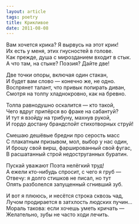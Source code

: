 ```yaml
---
layout: article
tags: poetry
title: Крикливое
date: 2011-08-08
---
```


Вам хочется крика? Я вырвусь на этот крик!<br>
Их есть у меня, этих гнусностей в голове.<br>
Как прежде, душа с мирозданием входит в стык.<br>
А что там, на стыке? Поэзия? Дайте две!<br>

Две точки опоры, включая один стакан,<br>
И будет вам слово — конечно же, не одно.<br>
Воспрянет талант, что привык попирать диван,<br>
Смотря на толпу хладнокровно, как на бревно.<br>

Толпа равнодушно оскалится — кто такой,<br>
Чего вдруг припёрся во фраке на сабантуй?<br>
И тут я взойду на трибуну, махнув рукой,<br>
И гордо достану брандспойт стихотворных струй!<br>

Смешаю дешёвые бредни про серость масс<br>
С плакатным призывом, мол, выбор у нас один,<br>
И брошу свой вирш, фаршированный свой фугас,<br>
В расшатанный строй недоструганных буратин.<br>

Пускай уважают Поэта нелёгкий труд!<br>
А ежели кто-нибудь спросит, с чего я груб —<br>
Отвечу: я долго стишков не писал, но тут<br>
Опять разболелся запущенный сгнивший зуб.<br>

И вот я плююсь, и несётся строка сквозь чад,<br>
Лучом продирается в затхлость людских пучин...<br>
Мораль такова: если хочешь уметь кричать —<br>
Желательно, зубы не часто ходи лечить.
